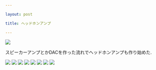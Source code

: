 ```yaml
---

layout: post

title: ヘッドホンアンプ

---
```


<img src="https://gakuseishitsu.github.io/images/headphone_amp/hamp1.jpg">

スピーカーアンプとかDACを作った流れでヘッドホンアンプも作り始めた.  

<img src="https://gakuseishitsu.github.io/images/headphone_amp/hamp2.jpg">
<img src="https://gakuseishitsu.github.io/images/headphone_amp/hamp3.jpg">
<img src="https://gakuseishitsu.github.io/images/headphone_amp/hamp4.jpg">
<img src="https://gakuseishitsu.github.io/images/headphone_amp/hamp5.jpg">
<img src="https://gakuseishitsu.github.io/images/headphone_amp/hamp6.jpg">
<img src="https://gakuseishitsu.github.io/images/headphone_amp/hamp7.jpg">
<img src="https://gakuseishitsu.github.io/images/headphone_amp/hamp8.jpg">
<img src="https://gakuseishitsu.github.io/images/headphone_amp/hamp9.jpg">
